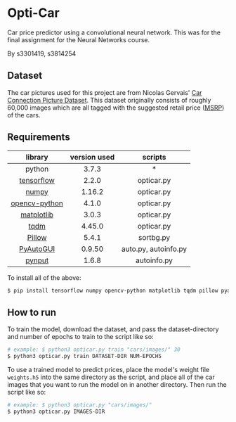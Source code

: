 # Opti-Car

Car price predictor using a convolutional neural network. This was for the final assignment for the Neural Networks course.

By s3301419, s3814254

## Dataset

The car pictures used for this project are from Nicolas Gervais' [Car Connection Picture Dataset](https://github.com/nicolas-gervais/predicting-car-price-from-scraped-data/tree/master/picture-scraper). This dataset originally consists of roughly 60,000 images which are all tagged with the suggested retail price ([MSRP](https://en.wikipedia.org/wiki/List_price)) of the cars.

## Requirements

| **library**                                              | **version used** | **scripts**          |
|:--------------------------------------------------------:|:----------------:|:--------------------:|
| python                                                   | 3.7.3            | *                    |
| [tensorflow](https://www.tensorflow.org/)                | 2.2.0            | opticar.py           |
| [numpy](https://numpy.org/)                              | 1.16.2           | opticar.py           |
| [opencv-python](https://opencv.org/)                     | 4.1.0            | opticar.py           |
| [matplotlib](https://matplotlib.org/)                    | 3.0.3            | opticar.py           |
| [tqdm](https://github.com/tqdm/tqdm)                     | 4.45.0           | opticar.py           |
| [Pillow](https://pillow.readthedocs.io/en/stable/)       | 5.4.1            | sortbg.py            |
| [PyAutoGUI](https://pyautogui.readthedocs.io/en/latest/) | 0.9.50           | auto.py, autoinfo.py |
| [pynput](https://github.com/moses-palmer/pynput)         | 1.6.8            | autoinfo.py          |

To install all of the above:

```bash
$ pip install tensorflow numpy opencv-python matplotlib tqdm pillow pyautogui pynput
```

## How to run

To train the model, download the dataset, and pass the dataset-directory and number of epochs to train to the script like so:

```bash
# example: $ python3 opticar.py train "cars/images/" 30
$ python3 opticar.py train DATASET-DIR NUM-EPOCHS
```

To use a trained model to predict prices, place the model's weight file `weights.h5` into the same directory as the script, and place all of the car images that you want to run the model on in another directory. Then run the script like so:

```bash
# example: $ python3 opticar.py "cars/images/"
$ python3 opticar.py IMAGES-DIR
```
